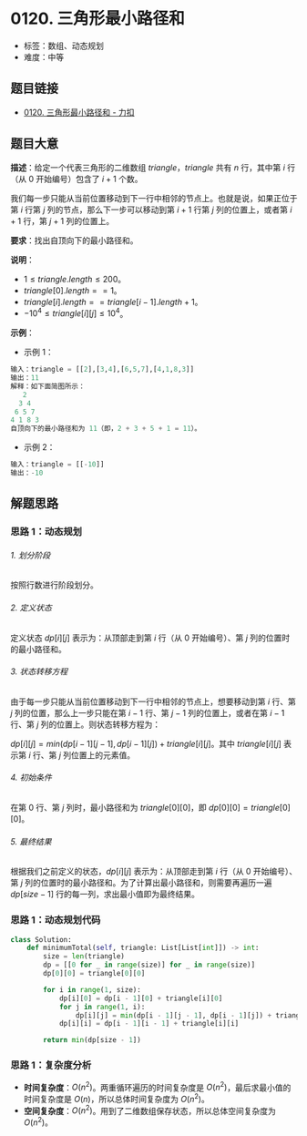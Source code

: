 # 0120. 三角形最小路径和

- 标签：数组、动态规划
- 难度：中等

## 题目链接

- [0120. 三角形最小路径和 - 力扣](https://leetcode.cn/problems/triangle/)

## 题目大意

**描述**：给定一个代表三角形的二维数组 $triangle$，$triangle$ 共有 $n$ 行，其中第 $i$ 行（从 $0$ 开始编号）包含了 $i + 1$ 个数。

我们每一步只能从当前位置移动到下一行中相邻的节点上。也就是说，如果正位于第 $i$ 行第 $j$ 列的节点，那么下一步可以移动到第 $i + 1$ 行第 $j$ 列的位置上，或者第 $i + 1$ 行，第 $j + 1$ 列的位置上。

**要求**：找出自顶向下的最小路径和。

**说明**：

- $1 \le triangle.length \le 200$。
- $triangle[0].length == 1$。
- $triangle[i].length == triangle[i - 1].length + 1$。
- $-10^4 \le triangle[i][j] \le 10^4$。

**示例**：

- 示例 1：

```python
输入：triangle = [[2],[3,4],[6,5,7],[4,1,8,3]]
输出：11
解释：如下面简图所示：
   2
  3 4
 6 5 7
4 1 8 3
自顶向下的最小路径和为 11（即，2 + 3 + 5 + 1 = 11）。
```

- 示例 2：

```python
输入：triangle = [[-10]]
输出：-10
```

## 解题思路

### 思路 1：动态规划

###### 1. 划分阶段

按照行数进行阶段划分。

###### 2. 定义状态

定义状态 $dp[i][j]$ 表示为：从顶部走到第 $i$ 行（从 $0$ 开始编号）、第 $j$ 列的位置时的最小路径和。

###### 3. 状态转移方程

由于每一步只能从当前位置移动到下一行中相邻的节点上，想要移动到第 $i$ 行、第 $j$ 列的位置，那么上一步只能在第 $i - 1$ 行、第 $j - 1$ 列的位置上，或者在第 $i - 1$ 行、第 $j$ 列的位置上。则状态转移方程为：

$dp[i][j] = min(dp[i - 1][j - 1], dp[i - 1][j]) + triangle[i][j]$。其中 $triangle[i][j]$ 表示第 $i$ 行、第 $j$ 列位置上的元素值。

###### 4. 初始条件

 在第 $0$ 行、第 $j$ 列时，最小路径和为 $triangle[0][0]$，即 $dp[0][0] = triangle[0][0]$。

###### 5. 最终结果

根据我们之前定义的状态，$dp[i][j]$ 表示为：从顶部走到第 $i$ 行（从 $0$ 开始编号）、第 $j$ 列的位置时的最小路径和。为了计算出最小路径和，则需要再遍历一遍 $dp[size - 1]$ 行的每一列，求出最小值即为最终结果。

### 思路 1：动态规划代码

```python
class Solution:
    def minimumTotal(self, triangle: List[List[int]]) -> int:
        size = len(triangle)
        dp = [[0 for _ in range(size)] for _ in range(size)]
        dp[0][0] = triangle[0][0]

        for i in range(1, size):
            dp[i][0] = dp[i - 1][0] + triangle[i][0]
            for j in range(1, i):
                dp[i][j] = min(dp[i - 1][j - 1], dp[i - 1][j]) + triangle[i][j]
            dp[i][i] = dp[i - 1][i - 1] + triangle[i][i]

        return min(dp[size - 1])
```

### 思路 1：复杂度分析

- **时间复杂度**：$O(n^2)$。两重循环遍历的时间复杂度是 $O(n^2)$，最后求最小值的时间复杂度是 $O(n)$，所以总体时间复杂度为 $O(n^2)$。
- **空间复杂度**：$O(n^2)$。用到了二维数组保存状态，所以总体空间复杂度为 $O(n^2)$。
